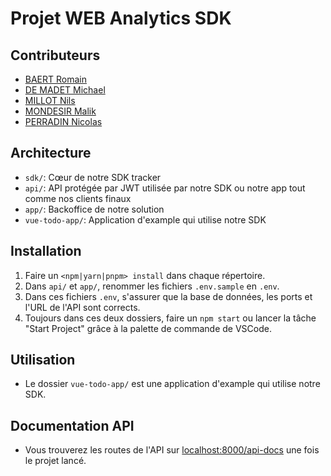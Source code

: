 # Projet WEB Analytics SDK
## Contributeurs
- [BAERT Romain](https://github.com/Ampersander)
- [DE MADET Michael](https://github.com/michael2509)
- [MILLOT Nils](https://github.com/NilsMillot)
- [MONDESIR Malik](https://github.com/mondesirm)
- [PERRADIN Nicolas](https://github.com/nicolasperradin)

## Architecture
- `sdk/`: Cœur de notre SDK tracker
- `api/`: API protégée par JWT utilisée par notre SDK ou notre app tout comme nos clients finaux
- `app/`: Backoffice de notre solution
- `vue-todo-app/`: Application d'example qui utilise notre SDK

## Installation
1. Faire un `<npm|yarn|pnpm> install` dans chaque répertoire.
2. Dans `api/` et `app/`, renommer les fichiers `.env.sample` en `.env`.
3. Dans ces fichiers `.env`, s'assurer que la base de données, les ports et l'URL de l'API sont corrects.
4. Toujours dans ces deux dossiers, faire un `npm start` ou lancer la tâche "Start Project" grâce à la palette de commande de VSCode.

## Utilisation
- Le dossier `vue-todo-app/` est une application d'example qui utilise notre SDK.

## Documentation API
- Vous trouverez les routes de l'API sur [localhost:8000/api-docs](http://localhost:8000/api-docs) une fois le projet lancé.